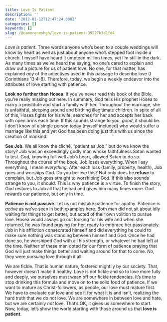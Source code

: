 ```yaml
---
title: Love Is Patient
description: ''
date: '2012-01-12T12:47:24.000Z'
categories: []
keywords: []
slug: /@cameroneshgh/love-is-patient-39527b3d1fd4
---
```


_Love is patient_. Three words anyone who’s been to a couple weddings will know by heart as well as just about anyone who’s stepped foot inside a church. I myself have heard it umpteen million times, yet I’m still in the dark. As many times as we’ve heard the saying, no one’s cared to explain and draw out a picture for us of patient love. No one, for that matter, has explained _any_ of the adjectives used in this passage to describe love (I Corinthians 13:4–8). Therefore, today, we begin a weekly endeavor into the attributes of love starting with patience.

**Look no further than Hosea**. If you’ve never read this book of the Bible, you’re really missing out here. In summary, God tells His prophet Hosea to marry a prostitute and start a family with her. Throughout the marriage, she is unfaithful, sleeping around and birthing illegitimate children. In spite of all of this, Hosea fights for his wife, searches for her and accepts her back with open arms each time. If this sounds strange to you, _good_, it should be. I don’t know of a single person today (myself included) who would suffer a marriage like this and yet God has been doing just this with us since the creation of mankind.

**See Job**. We all know the cliché, “patient as Job,” but do we know the story? Job was an exceedingly godly man whose faithfulness Satan wanted to test. God, knowing full well Job’s heart, allowed Satan to do so. Throughout the course of the book, Job loses everything. When I say everything, I mean _everything_. After each loss (family, property, health), Job goes and worships God. Do you believe this? Not only does he **refuse** to complain, but Job goes straight to worshiping God. If this also sounds strange to you, it should. This is why patience is a virtue. To finish the story, God restores to Job all that he had and gives him many times more. God rewards our patience, but only in time.

**Patience is not passive**. Let us not mistake patience for apathy. Patience is _active_ as we’ve seen in both examples here. Both men did not sit about idly waiting for things to get better, but acted of their own volition to pursue love. Hosea would always go out looking for his wife and when she returned, he was found praying for her, ready to embrace her passionately. Job in his affliction consecrated himself and did everything he could to make sure nothing was standing between himself and God. Once he had done so, he worshiped God with all his strength, or whatever he had left at the time. Neither of these men opted for our form of patience praying that God will just make things better and waiting around for that to come. _No_, they were _pursuing_ love through it all.

We are fickle. That is human nature, fostered mightily by our society. That, however doesn’t make it healthy. Love is not fickle and so to love more fully and deeply, we ourselves must wean off our fickle tendencies. It’s time to stop drinking this formula and move on to the solid food of patience. If we want to mature as Christ-followers, as people, our love must mature first. We have to evaluate our love and see it for what it is and isn’t, realizing the hard truth that we do not love. We are somewhere in between love and hate, but we are certainly _not_ love. That’s OK, it gives us somewhere to start. Now, today, let’s show the world starting with those around us that **love is patient**.